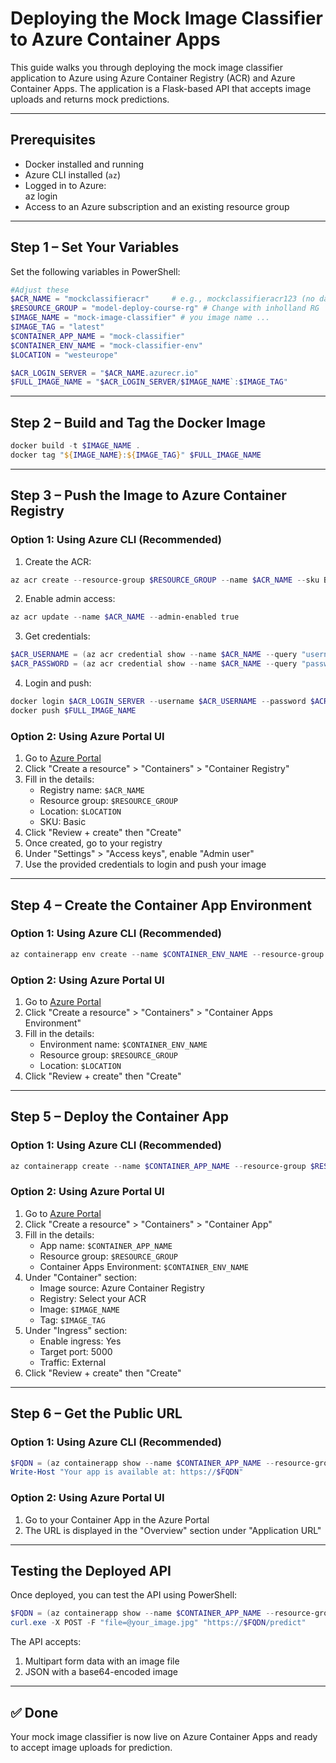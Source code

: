 # Deploying the Mock Image Classifier to Azure Container Apps

This guide walks you through deploying the mock image classifier application to Azure using Azure Container Registry (ACR) and Azure Container Apps. The application is a Flask-based API that accepts image uploads and returns mock predictions.

---

## Prerequisites

- Docker installed and running
- Azure CLI installed (`az`)
- Logged in to Azure:  
  az login
- Access to an Azure subscription and an existing resource group

---

## Step 1 – Set Your Variables

Set the following variables in PowerShell:

```powershell
#Adjust these 
$ACR_NAME = "mockclassifieracr"     # e.g., mockclassifieracr123 (no dashes allowed)
$RESOURCE_GROUP = "model-deploy-course-rg" # Change with inholland RG
$IMAGE_NAME = "mock-image-classifier" # you image name ...
$IMAGE_TAG = "latest"
$CONTAINER_APP_NAME = "mock-classifier"
$CONTAINER_ENV_NAME = "mock-classifier-env"
$LOCATION = "westeurope"

$ACR_LOGIN_SERVER = "$ACR_NAME.azurecr.io"
$FULL_IMAGE_NAME = "$ACR_LOGIN_SERVER/$IMAGE_NAME`:$IMAGE_TAG"
```

---

## Step 2 – Build and Tag the Docker Image

```powershell
docker build -t $IMAGE_NAME .
docker tag "${IMAGE_NAME}:${IMAGE_TAG}" $FULL_IMAGE_NAME
```

---

## Step 3 – Push the Image to Azure Container Registry

### Option 1: Using Azure CLI (Recommended)

1. Create the ACR:
```powershell
az acr create --resource-group $RESOURCE_GROUP --name $ACR_NAME --sku Basic
```

2. Enable admin access:
```powershell
az acr update --name $ACR_NAME --admin-enabled true
```

3. Get credentials:
```powershell
$ACR_USERNAME = (az acr credential show --name $ACR_NAME --query "username" --output tsv)
$ACR_PASSWORD = (az acr credential show --name $ACR_NAME --query "passwords[0].value" --output tsv)
```

4. Login and push:
```powershell
docker login $ACR_LOGIN_SERVER --username $ACR_USERNAME --password $ACR_PASSWORD
docker push $FULL_IMAGE_NAME
```

### Option 2: Using Azure Portal UI

1. Go to [Azure Portal](https://portal.azure.com)
2. Click "Create a resource" > "Containers" > "Container Registry"
3. Fill in the details:
   - Registry name: `$ACR_NAME`
   - Resource group: `$RESOURCE_GROUP`
   - Location: `$LOCATION`
   - SKU: Basic
4. Click "Review + create" then "Create"
5. Once created, go to your registry
6. Under "Settings" > "Access keys", enable "Admin user"
7. Use the provided credentials to login and push your image

---

## Step 4 – Create the Container App Environment

### Option 1: Using Azure CLI (Recommended)

```powershell
az containerapp env create --name $CONTAINER_ENV_NAME --resource-group $RESOURCE_GROUP --location $LOCATION
```

### Option 2: Using Azure Portal UI

1. Go to [Azure Portal](https://portal.azure.com)
2. Click "Create a resource" > "Containers" > "Container Apps Environment"
3. Fill in the details:
   - Environment name: `$CONTAINER_ENV_NAME`
   - Resource group: `$RESOURCE_GROUP`
   - Location: `$LOCATION`
4. Click "Review + create" then "Create"

---

## Step 5 – Deploy the Container App

### Option 1: Using Azure CLI (Recommended)

```powershell
az containerapp create --name $CONTAINER_APP_NAME --resource-group $RESOURCE_GROUP --environment $CONTAINER_ENV_NAME --image $FULL_IMAGE_NAME --target-port 5000 --ingress external --registry-server $ACR_LOGIN_SERVER
```

### Option 2: Using Azure Portal UI

1. Go to [Azure Portal](https://portal.azure.com)
2. Click "Create a resource" > "Containers" > "Container App"
3. Fill in the details:
   - App name: `$CONTAINER_APP_NAME`
   - Resource group: `$RESOURCE_GROUP`
   - Container Apps Environment: `$CONTAINER_ENV_NAME`
4. Under "Container" section:
   - Image source: Azure Container Registry
   - Registry: Select your ACR
   - Image: `$IMAGE_NAME`
   - Tag: `$IMAGE_TAG`
5. Under "Ingress" section:
   - Enable ingress: Yes
   - Target port: 5000
   - Traffic: External
6. Click "Review + create" then "Create"

---

## Step 6 – Get the Public URL

### Option 1: Using Azure CLI (Recommended)

```powershell
$FQDN = (az containerapp show --name $CONTAINER_APP_NAME --resource-group $RESOURCE_GROUP --query properties.configuration.ingress.fqdn --output tsv)
Write-Host "Your app is available at: https://$FQDN"
```

### Option 2: Using Azure Portal UI

1. Go to your Container App in the Azure Portal
2. The URL is displayed in the "Overview" section under "Application URL"

---

## Testing the Deployed API

Once deployed, you can test the API using PowerShell:

```powershell
$FQDN = (az containerapp show --name $CONTAINER_APP_NAME --resource-group $RESOURCE_GROUP --query properties.configuration.ingress.fqdn --output tsv)
curl.exe -X POST -F "file=@your_image.jpg" "https://$FQDN/predict"
```

The API accepts:
1. Multipart form data with an image file
2. JSON with a base64-encoded image

---

## ✅ Done

Your mock image classifier is now live on Azure Container Apps and ready to accept image uploads for prediction.
